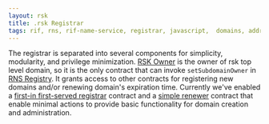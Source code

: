 ```yaml
---
layout: rsk
title: .rsk Registrar
tags: rif, rns, rif-name-service, registrar, javascript,  domains, address, integrate, resolver, node, sdk, libraries, infrastructure, protocols, mvp, design, rbtc, defi, decentralized, quick-start, guides, tutorial, networks, dapps, tools, rsk, ethereum, smart-contracts, install, get-started, how-to, mainnet, testnet, contracts, wallets, web3, crypto
---
```


The registrar is separated into several components for simplicity, modularity, and privilege minimization. [RSK Owner](rskowner) is the owner of rsk top level domain, so it is the only contract that can invoke `setSubdomainOwner` in [RNS Registry](../registry#setsubnodeowner). It grants access to other contracts for registering new domains and/or renewing domain's expiration time. Currently we've enabled a [first-in first-served registrar](registrars/fifs) contract and a [simple renewer](renewers/renewer) contract that enable minimal actions to provide basic functionality for domain creation and administration.
